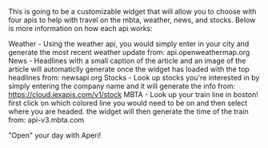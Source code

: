 This is going to be a customizable widget that will allow you to choose with four apis to help with travel on the mbta, weather, news, and stocks. Below is more information on how each api works:

Weather - Using the weather api, you would simply enter in your city and generate the most recent weather update from: api.openweathermap.org
News - Headlines with a small caption of the article and an image of the article will automaticlly generate once the widget has loaded with the top headlines from: newsapi.org
Stocks - Look up stocks you're interested in by simply entering the company name and it will generate the info from: https://cloud.iexapis.com/v1/stock
MBTA - Look up your train line in boston! first click on which colored line you would need to be on and then select where you are headed. the widget will then generate the time of the train from: api-v3.mbta.com


"Open" your day with Aperi!